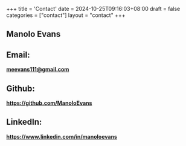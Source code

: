 +++
title = 'Contact'
date = 2024-10-25T09:16:03+08:00
draft = false
categories = ["contact"]
layout = "contact"
+++


## Manolo Evans

## Email: 
**meevans111@gmail.com**

## Github:
**https://github.com/ManoloEvans**

## LinkedIn:
**https://www.linkedin.com/in/manoloevans**
